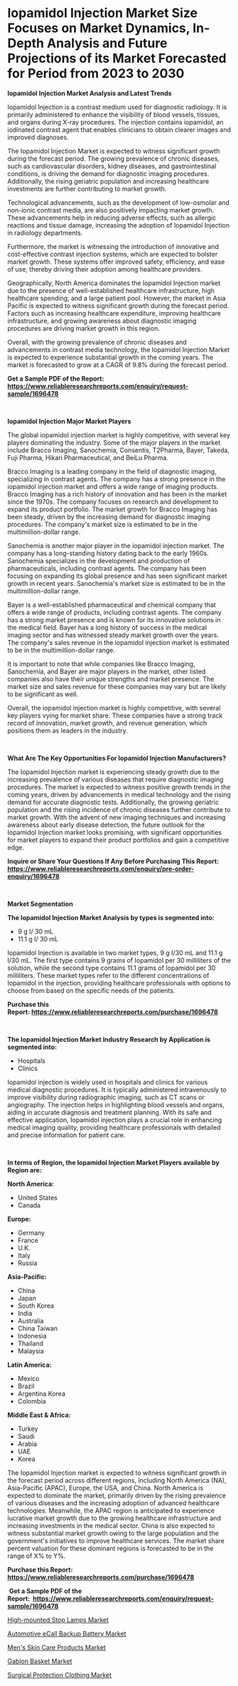 <p><h1>Iopamidol Injection Market Size Focuses on Market Dynamics, In-Depth Analysis and Future Projections of its Market Forecasted for Period from 2023 to 2030</h1></p><p><strong>Iopamidol Injection Market Analysis and Latest Trends</strong></p>
<p><p>Iopamidol Injection is a contrast medium used for diagnostic radiology. It is primarily administered to enhance the visibility of blood vessels, tissues, and organs during X-ray procedures. The injection contains iopamidol, an iodinated contrast agent that enables clinicians to obtain clearer images and improved diagnoses.</p><p>The Iopamidol Injection Market is expected to witness significant growth during the forecast period. The growing prevalence of chronic diseases, such as cardiovascular disorders, kidney diseases, and gastrointestinal conditions, is driving the demand for diagnostic imaging procedures. Additionally, the rising geriatric population and increasing healthcare investments are further contributing to market growth.</p><p>Technological advancements, such as the development of low-osmolar and non-ionic contrast media, are also positively impacting market growth. These advancements help in reducing adverse effects, such as allergic reactions and tissue damage, increasing the adoption of Iopamidol Injection in radiology departments.</p><p>Furthermore, the market is witnessing the introduction of innovative and cost-effective contrast injection systems, which are expected to bolster market growth. These systems offer improved safety, efficiency, and ease of use, thereby driving their adoption among healthcare providers.</p><p>Geographically, North America dominates the Iopamidol Injection market due to the presence of well-established healthcare infrastructure, high healthcare spending, and a large patient pool. However, the market in Asia Pacific is expected to witness significant growth during the forecast period. Factors such as increasing healthcare expenditure, improving healthcare infrastructure, and growing awareness about diagnostic imaging procedures are driving market growth in this region.</p><p>Overall, with the growing prevalence of chronic diseases and advancements in contrast media technology, the Iopamidol Injection Market is expected to experience substantial growth in the coming years. The market is forecasted to grow at a CAGR of 9.8% during the forecast period.</p></p>
<p><strong>Get a Sample PDF of the Report:&nbsp; <a href="https://www.reliableresearchreports.com/enquiry/request-sample/1696478">https://www.reliableresearchreports.com/enquiry/request-sample/1696478</a></strong></p>
<p>&nbsp;</p>
<p><strong>Iopamidol Injection Major Market Players</strong></p>
<p><p>The global iopamidol injection market is highly competitive, with several key players dominating the industry. Some of the major players in the market include Bracco Imaging, Sanochemia, Consentis, T2Pharma, Bayer, Takeda, Fuji Pharma, Hikari Pharmaceutical, and BeiLu Pharma.</p><p>Bracco Imaging is a leading company in the field of diagnostic imaging, specializing in contrast agents. The company has a strong presence in the iopamidol injection market and offers a wide range of imaging products. Bracco Imaging has a rich history of innovation and has been in the market since the 1970s. The company focuses on research and development to expand its product portfolio. The market growth for Bracco Imaging has been steady, driven by the increasing demand for diagnostic imaging procedures. The company's market size is estimated to be in the multimillion-dollar range.</p><p>Sanochemia is another major player in the iopamidol injection market. The company has a long-standing history dating back to the early 1960s. Sanochemia specializes in the development and production of pharmaceuticals, including contrast agents. The company has been focusing on expanding its global presence and has seen significant market growth in recent years. Sanochemia's market size is estimated to be in the multimillion-dollar range.</p><p>Bayer is a well-established pharmaceutical and chemical company that offers a wide range of products, including contrast agents. The company has a strong market presence and is known for its innovative solutions in the medical field. Bayer has a long history of success in the medical imaging sector and has witnessed steady market growth over the years. The company's sales revenue in the iopamidol injection market is estimated to be in the multimillion-dollar range.</p><p>It is important to note that while companies like Bracco Imaging, Sanochemia, and Bayer are major players in the market, other listed companies also have their unique strengths and market presence. The market size and sales revenue for these companies may vary but are likely to be significant as well.</p><p>Overall, the iopamidol injection market is highly competitive, with several key players vying for market share. These companies have a strong track record of innovation, market growth, and revenue generation, which positions them as leaders in the industry.</p></p>
<p>&nbsp;</p>
<p><strong>What Are The Key Opportunities For Iopamidol Injection Manufacturers?</strong></p>
<p><p>The Iopamidol Injection market is experiencing steady growth due to the increasing prevalence of various diseases that require diagnostic imaging procedures. The market is expected to witness positive growth trends in the coming years, driven by advancements in medical technology and the rising demand for accurate diagnostic tests. Additionally, the growing geriatric population and the rising incidence of chronic diseases further contribute to market growth. With the advent of new imaging techniques and increasing awareness about early disease detection, the future outlook for the Iopamidol Injection market looks promising, with significant opportunities for market players to expand their product portfolios and gain a competitive edge.</p></p>
<p><strong>Inquire or Share Your Questions If Any Before Purchasing This Report: <a href="https://www.reliableresearchreports.com/enquiry/pre-order-enquiry/1696478">https://www.reliableresearchreports.com/enquiry/pre-order-enquiry/1696478</a></strong></p>
<p>&nbsp;</p>
<p><strong>Market Segmentation</strong></p>
<p><strong>The Iopamidol Injection Market Analysis by types is segmented into:</strong></p>
<p><ul><li>9 g I/ 30 mL</li><li>11.1 g I/ 30 mL</li></ul></p>
<p><p>Iopamidol Injection is available in two market types, 9 g I/30 mL and 11.1 g I/30 mL. The first type contains 9 grams of Iopamidol per 30 milliliters of the solution, while the second type contains 11.1 grams of Iopamidol per 30 milliliters. These market types refer to the different concentrations of Iopamidol in the injection, providing healthcare professionals with options to choose from based on the specific needs of the patients.</p></p>
<p><strong>Purchase this Report:&nbsp;<a href="https://www.reliableresearchreports.com/purchase/1696478">https://www.reliableresearchreports.com/purchase/1696478</a></strong></p>
<p>&nbsp;</p>
<p><strong>The Iopamidol Injection Market Industry Research by Application is segmented into:</strong></p>
<p><ul><li>Hospitals</li><li>Clinics</li></ul></p>
<p><p>Iopamidol injection is widely used in hospitals and clinics for various medical diagnostic procedures. It is typically administered intravenously to improve visibility during radiographic imaging, such as CT scans or angiography. The injection helps in highlighting blood vessels and organs, aiding in accurate diagnosis and treatment planning. With its safe and effective application, Iopamidol injection plays a crucial role in enhancing medical imaging quality, providing healthcare professionals with detailed and precise information for patient care.</p></p>
<p>&nbsp;</p>
<p><strong>In terms of Region, the Iopamidol Injection Market Players available by Region are:</strong></p>
<p>
    <p> <strong> North America: </strong>
        <ul>
            <li>United States</li>
            <li>Canada</li>
        </ul>
        </p> 
    <p> <strong> Europe: </strong>
        <ul>
            <li>Germany</li>
            <li>France</li>
            <li>U.K.</li>
            <li>Italy</li>
            <li>Russia</li>
        </ul>
        </p> 
    <p> <strong> Asia-Pacific: </strong>
        <ul>
            <li>China</li>
            <li>Japan</li>
            <li>South Korea</li>
            <li>India</li>
            <li>Australia</li>
            <li>China Taiwan</li>
            <li>Indonesia</li>
            <li>Thailand</li>
            <li>Malaysia</li>
        </ul>
        </p> 
    <p> <strong> Latin America: </strong>
        <ul>
            <li>Mexico</li>
            <li>Brazil</li>
            <li>Argentina Korea</li>
            <li>Colombia</li>
        </ul>
        </p> 
    <p> <strong> Middle East & Africa: </strong>
        <ul>
            <li>Turkey</li>
            <li>Saudi</li>
            <li>Arabia</li>
            <li>UAE</li>
            <li>Korea</li>
        </ul>
    </p>
    </p>
<p><p>The Iopamidol Injection market is expected to witness significant growth in the forecast period across different regions, including North America (NA), Asia-Pacific (APAC), Europe, the USA, and China. North America is expected to dominate the market, primarily driven by the rising prevalence of various diseases and the increasing adoption of advanced healthcare technologies. Meanwhile, the APAC region is anticipated to experience lucrative market growth due to the growing healthcare infrastructure and increasing investments in the medical sector. China is also expected to witness substantial market growth owing to the large population and the government's initiatives to improve healthcare services. The market share percent valuation for these dominant regions is forecasted to be in the range of X% to Y%.</p></p>
<p><strong>Purchase this Report: <a href="https://www.reliableresearchreports.com/purchase/1696478">https://www.reliableresearchreports.com/purchase/1696478</a></strong></p>
<p>&nbsp;<strong>Get a Sample PDF of the Report:&nbsp;&nbsp;<a href="https://www.reliableresearchreports.com/enquiry/request-sample/1696478">https://www.reliableresearchreports.com/enquiry/request-sample/1696478</a></strong></p>
<p><strong></strong></p>
<p><p><a href="https://www.linkedin.com/pulse/high-mounted-stop-lamps-market-size-share-amp-trends-analysis-jb3xe/">High-mounted Stop Lamps Market</a></p><p><a href="https://www.linkedin.com/pulse/automotive-ecall-backup-battery-market-research-report-unlocks-mxnhc/">Automotive eCall Backup Battery Market</a></p><p><a href="https://github.com/rahu1502/Market-Research-Report-List-1/blob/main/mens-skin-care-products-market.md">Men's Skin Care Products Market</a></p><p><a href="https://github.com/rahu1505/Market-Research-Report-List-1/blob/main/gabion-basket-market.md">Gabion Basket Market</a></p><p><a href="https://medium.com/@besaosmani1903/surgical-protection-clothing-market-the-key-to-successful-business-strategy-forecast-till-2030-dc97616258ff">Surgical Protection Clothing Market</a></p></p>